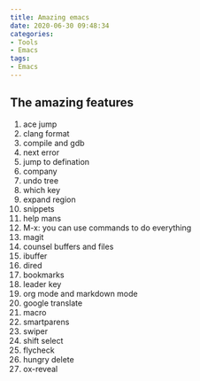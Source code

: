 ```yaml
---
title: Amazing emacs
date: 2020-06-30 09:48:34
categories:
- Tools
- Emacs
tags:
- Emacs
---
```


## The amazing features
1. ace jump
1. clang format
1. compile and gdb
1. next error
1. jump to defination
1. company
1. undo tree
1. which key
1. expand region
1. snippets
1. help mans
1. M-x: you can use commands to do everything
1. magit
1. counsel buffers and files
1. ibuffer
1. dired
1. bookmarks
1. leader key
1. org mode and markdown mode
1. google translate
1. macro
1. smartparens
1. swiper
1. shift select
1. flycheck
1. hungry delete
1. ox-reveal
